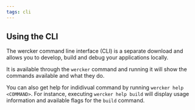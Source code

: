 ```yaml
---
tags: cli
---
```


## Using the CLI

The wercker command line interface (CLI) is a separate download and
allows you to develop, build and debug your applications locally. 

It is available through the `wercker` command and running it will show the
commands available and what they do.

You can also get help for indidivual command by running `wercker help <COMMAND>`. For instance, executing `wercker help build` will display
usage information and available flags for the `build` command.
